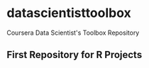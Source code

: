 # datascientisttoolbox
Coursera Data Scientist's Toolbox Repository

## First Repository for R Projects

